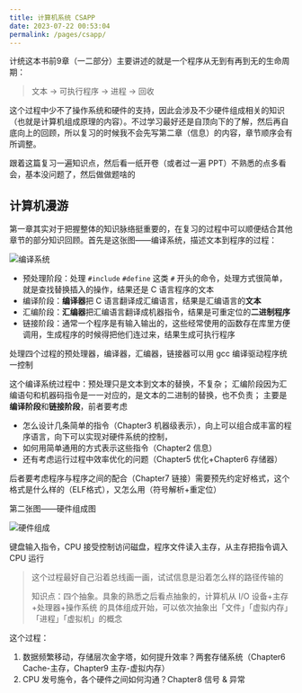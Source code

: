 ```yaml
---
title: 计算机系统 CSAPP
date: 2023-07-22 00:53:04
permalink: /pages/csapp/
---
```


计统这本书前9章（一二部分）主要讲述的就是一个程序从无到有再到无的生命周期：

> 文本 -> 可执行程序 -> 进程 -> 回收

这个过程中少不了操作系统和硬件的支持，因此会涉及不少硬件组成相关的知识（也就是计算机组成原理的内容）。不过学习最好还是自顶向下的了解，然后再自底向上的回顾，所以复习的时候我不会先写第二章（信息）的内容，章节顺序会有所调整。

跟着这篇复习一遍知识点，然后看一纸开卷（或者过一遍 PPT）不熟悉的点多看会，基本没问题了，然后做做题啥的

## 计算机漫游

第一章其实对于把握整体的知识脉络挺重要的，在复习的过程中可以顺便结合其他章节的部分知识回顾。首先是这张图——编译系统，描述文本到程序的过程：

![编译系统](https://dataphoto.sibnet.ru/upload/imgbig/1687965157101480540.jpg)

- 预处理阶段：处理 `#include` `#define` 这类 `#` 开头的命令，处理方式很简单，就是查找替换插入的操作，结果还是 C 语言程序的文本
- 编译阶段：**编译器**把 C 语言翻译成汇编语言，结果是汇编语言的**文本**
- 汇编阶段：**汇编器**把汇编语言翻译成机器指令，结果是可重定位的**二进制程序**
- 链接阶段：通常一个程序是有输入输出的，这些经常使用的函数存在库里方便调用，生成程序的时候得把他们连过来，结果生成可执行程序

处理四个过程的预处理器，编译器，汇编器，链接器可以用 gcc 编译驱动程序统一控制



这个编译系统过程中：预处理只是文本到文本的替换，不复杂；
汇编阶段因为汇编语句和机器码指令是一一对应的，是文本的二进制的替换，也不负责；
主要是**编译阶段**和**链接阶段**，前者要考虑

- 怎么设计几条简单的指令（Chapter3 机器级表示），向上可以组合成丰富的程序语言，向下可以实现对硬件系统的控制，
- 如何用简单通用的方式表示这些指令（Chapter2 信息）
- 还有考虑运行过程中效率优化的问题（Chapter5 优化+Chapter6 存储器）

后者要考虑程序与程序之间的配合（Chapter7 链接）需要预先约定好格式，这个格式是什么样的（ELF格式），又怎么用（符号解析+重定位）



第二张图——硬件组成图

![硬件组成](https://dataphoto.sibnet.ru/upload/imgbig/1687965159231480540.jpg)

键盘输入指令，CPU 接受控制访问磁盘，程序文件读入主存，从主存把指令调入 CPU 运行

> 这个过程最好自己沿着总线画一画，试试信息是沿着怎么样的路径传输的
>
> 知识点：四个抽象。具象的熟悉之后看点抽象的，计算机从 I/O 设备+主存+处理器+操作系统 的具体组成开始，可以依次抽象出「文件」「虚拟内存」「进程」「虚拟机」的概念

这个过程：

1. 数据频繁移动，存储层次金字塔，如何提升效率？两套存储系统（Chapter6 Cache-主存，Chapter9 主存-虚拟内存）
2. CPU 发号施令，各个硬件之间如何沟通？Chapter8 信号 & 异常